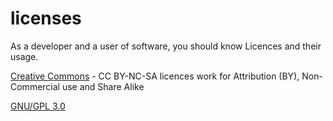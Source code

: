 # licenses
As a developer and a user of software, you should know Licences and their usage.  

[Creative Commons](https://creativecommons.org/licenses/by-nc-sa/3.0) - CC BY-NC-SA licences work for Attribution (BY), Non-Commercial use and Share Alike  

[GNU/GPL 3.0](http://www.gnu.org/licenses/gpl-3.0.en.html)  
